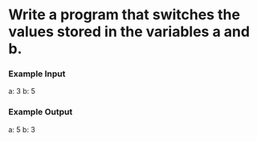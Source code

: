 # Write a program that switches the values stored in the variables a and b.

### Example Input
  a: 3
  b: 5

### Example Output
  a: 5
  b: 3
